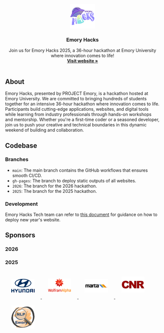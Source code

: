 <div align="center">
  <a href="https://www.emoryhacks.com/">
    <img src="/assets/images/logo.webp" alt="Logo" width="80" height="80">
  </a>

  <h3 align="center">Emory Hacks</h3>

  <p align="center">
    Join us for Emory Hacks 2025, a 36-hour hackathon at Emory University where innovation comes to life!
    <br />
    <a href="https://www.emoryhacks.com/"><strong>Visit website »</strong></a>
    <br />
    <br />
  </p>
</div>

## About

Emory Hacks, presented by PROJECT Emory, is a hackathon hosted at
Emory University. We are committed to bringing hundreds of students
together for an intensive 36-hour hackathon where innovation comes
to life. Participants build cutting-edge applications, websites, and
digital tools while learning from industry professionals through
hands-on workshops and mentorship. Whether you&apos;re a first-time
coder or a seasoned developer, join us to push your creative and
technical boundaries in this dynamic weekend of building and
collaboration.

## Codebase

### Branches

  - `main`: The main branch contains the GitHub workflows that ensures smooth CI/CD.
  - `gh-pages`: The branch to deploy static outputs of all websites.
  - `2026`: The branch for the 2026 hackathon.
  - `2025`: The branch for the 2025 hackathon.

### Development

Emory Hacks Tech team can refer to [this document](https://github.com/project-emory/emory-hacks/blob/main/docs/deployment.md) for guidance on how to deploy new year's website.

## Sponsors

### 2026

### 2025

<a href="https://www.hyundaiusa.com/us/en" target="_blank" rel="noopener noreferrer">
<img src="/assets/images/sponsors/hyundai.webp" alt="Hyundai" width="15%" style="margin: 20px;" />
</a>
<a href="https://www.wolframalpha.com/" target="_blank" rel="noopener noreferrer">
<img src="/assets/images/sponsors/wolframalpha.webp" alt="WolframAlpha" width="15%" style="margin: 20px;" />
</a>
<a href="https://www.itsmarta.com/" target="_blank" rel="noopener noreferrer">
<img src="/assets/images/sponsors/marta.webp" alt="Marta" width="15%" style="margin: 20px;" />
</a>
<a href="https://cnrit.com/" target="_blank" rel="noopener noreferrer">
<img src="/assets/images/sponsors/cnr.webp" alt="CNR" width="15%" style="margin: 20px;" />
</a>
<a href="https://www.emorynlp.org/" target="_blank" rel="noopener noreferrer">
<img src="/assets/images/sponsors/emorynlp.webp" alt="EmoryNLP" width="15%" style="margin: 20px;" />
</a>

